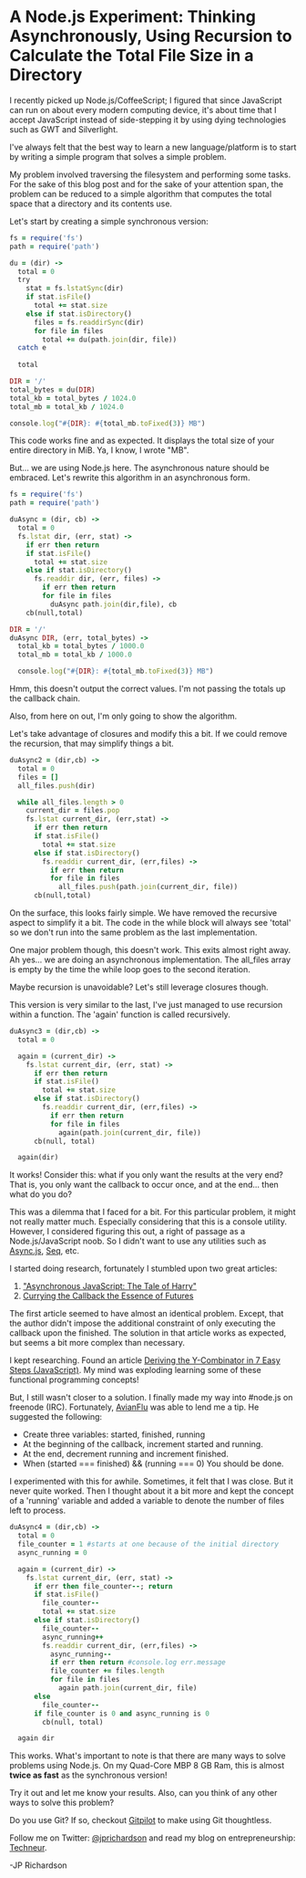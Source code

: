 <!--
author: JP
publish: Sat Oct 29 2011 21:06:33 GMT-0500 (CDT)
status: publish
type: post
link: https://procbits.wordpress.com/2011/10/29/a-node-js-experiment-thinking-asynchronously-recursion-calculate-file-size-directory/
tags: CoffeeScript, Node.js
slug: 2011/10/29/a-node-js-experiment-thinking-asynchronously-recursion-calculate-file-size-directory
-->

A Node.js Experiment: Thinking Asynchronously, Using Recursion to Calculate the Total File Size in a Directory
==============================================================================================================

I recently picked up Node.js/CoffeeScript; I figured that since
JavaScript can run on about every modern computing device, it's about
time that I accept JavaScript instead of side-stepping it by using dying
technologies such as GWT and Silverlight.

I've always felt that the best way to learn a new language/platform is
to start by writing a simple program that solves a simple problem.

My problem involved traversing the filesystem and performing some tasks.
For the sake of this blog post and for the sake of your attention span,
the problem can be reduced to a simple algorithm that computes the total
space that a directory and its contents use.

Let's start by creating a simple synchronous version:

```ruby
fs = require('fs')
path = require('path')

du = (dir) ->
  total = 0
  try 
    stat = fs.lstatSync(dir)
    if stat.isFile()
      total += stat.size
    else if stat.isDirectory()
      files = fs.readdirSync(dir)
      for file in files
        total += du(path.join(dir, file))
  catch e
  
  total

DIR = '/'
total_bytes = du(DIR)
total_kb = total_bytes / 1024.0
total_mb = total_kb / 1024.0

console.log("#{DIR}: #{total_mb.toFixed(3)} MB")
```

This code works fine and as expected. It displays the total size of your
entire directory in MiB. Ya, I know, I wrote "MB".

But... we are using Node.js here. The asynchronous nature should be
embraced. Let's rewrite this algorithm in an asynchronous form.

```ruby
fs = require('fs')
path = require('path')

duAsync = (dir, cb) ->
  total = 0
  fs.lstat dir, (err, stat) ->
    if err then return
    if stat.isFile()
      total += stat.size
    else if stat.isDirectory()
      fs.readdir dir, (err, files) ->
        if err then return
        for file in files
          duAsync path.join(dir,file), cb
    cb(null,total)

DIR = '/'
duAsync DIR, (err, total_bytes) ->
  total_kb = total_bytes / 1000.0
  total_mb = total_kb / 1000.0

  console.log("#{DIR}: #{total_mb.toFixed(3)} MB")
```

Hmm, this doesn't output the correct values. I'm not passing the totals
up the callback chain.

Also, from here on out, I'm only going to show the algorithm.

Let's take advantage of closures and modify this a bit. If we could
remove the recursion, that may simplify things a bit.

```ruby
duAsync2 = (dir,cb) ->
  total = 0
  files = []
  all_files.push(dir)

  while all_files.length > 0
    current_dir = files.pop
    fs.lstat current_dir, (err,stat) ->
      if err then return
      if stat.isFile()
        total += stat.size
      else if stat.isDirectory()
        fs.readdir current_dir, (err,files) ->
          if err then return
          for file in files
            all_files.push(path.join(current_dir, file))
      cb(null,total)
```

On the surface, this looks fairly simple. We have removed the recursive
aspect to simplify it a bit. The code in the while block will always see
'total' so we don't run into the same problem as the last
implementation.

One major problem though, this doesn't work. This exits almost right
away. Ah yes... we are doing an asynchronous implementation. The
all\_files array is empty by the time the while loop goes to the second
iteration.

Maybe recursion is unavoidable? Let's still leverage closures though.

This version is very similar to the last, I've just managed to use
recursion within a function. The 'again' function is called recursively.

```ruby
duAsync3 = (dir,cb) ->
  total = 0

  again = (current_dir) ->
    fs.lstat current_dir, (err, stat) ->
      if err then return
      if stat.isFile()
        total += stat.size
      else if stat.isDirectory()
        fs.readdir current_dir, (err,files) ->
          if err then return
          for file in files
            again(path.join(current_dir, file))
      cb(null, total)

  again(dir)
```

It works! Consider this: what if you only want the results at the very
end? That is, you only want the callback to occur once, and at the
end... then what do you do?

This was a dilemma that I faced for a bit. For this particular problem,
it might not really matter much. Especially considering that this is a
console utility. However, I considered figuring this out, a right of
passage as a Node.js/JavaScript noob. So I didn't want to use any
utilities such as [Async.js](https://github.com/caolan/async),
[Seq](https://github.com/substack/node-seq), etc.

I started doing research, fortunately I stumbled upon two great
articles:

1.  ["Asynchronous JavaScript: The Tale of
    Harry"](http://bjouhier.wordpress.com/2011/01/09/asynchronous-javascript-the-tale-of-harry/)
2.  [Currying the Callback the Essence of
    Futures](http://bjouhier.wordpress.com/2011/04/04/currying-the-callback-or-the-essence-of-futures/)

The first article seemed to have almost an identical problem. Except,
that the author didn't impose the additional constraint of only
executing the callback upon the finished. The solution in that article
works as expected, but seems a bit more complex than necessary.

I kept researching. Found an article [Deriving the Y-Combinator in 7
Easy Steps
(JavaScript)](http://igstan.ro/posts/2010-12-01-deriving-the-y-combinator-in-7-easy-steps.html).
My mind was exploding learning some of these functional programming
concepts!

But, I still wasn't closer to a solution. I finally made my way into
\#node.js on freenode (IRC). Fortunately,
[AvianFlu](https://github.com/avianflu) was able to lend me a tip. He
suggested the following:

-   Create three variables: started, finished, running
-   At the beginning of the callback, increment started and running.
-   At the end, decrement running and increment finished.
-   When (started === finished) && (running === 0) You should be done.

I experimented with this for awhile. Sometimes, it felt that I was
close. But it never quite worked. Then I thought about it a bit more and
kept the concept of a 'running' variable and added a variable to denote
the number of files left to process.

```ruby
duAsync4 = (dir,cb) ->
  total = 0
  file_counter = 1 #starts at one because of the initial directory
  async_running = 0

  again = (current_dir) ->
    fs.lstat current_dir, (err, stat) ->
      if err then file_counter--; return
      if stat.isFile()
        file_counter--
        total += stat.size
      else if stat.isDirectory()
        file_counter--
        async_running++
        fs.readdir current_dir, (err,files) ->
          async_running--
          if err then return #console.log err.message
          file_counter += files.length
          for file in files
            again path.join(current_dir, file)
      else
        file_counter--
      if file_counter is 0 and async_running is 0
        cb(null, total)

  again dir
```

This works. What's important to note is that there are many ways to
solve problems using Node.js. On my Quad-Core MBP 8 GB Ram, this is
almost **twice as fast** as the synchronous version!

Try it out and let me know your results. Also, can you think of any
other ways to solve this problem?

Do you use Git? If so, checkout [Gitpilot](http://gitpilot.com) to make
using Git thoughtless.

Follow me on Twitter: [@jprichardson](http://twitter.com/jprichardson)
and read my blog on entrepreneurship: [Techneur](http://techneur.com).

-JP Richardson
